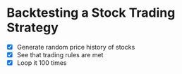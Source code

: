 # Backtesting a Stock Trading Strategy

- [x] Generate random price history of stocks
- [x] See that trading rules are met
- [x] Loop it 100 times 
